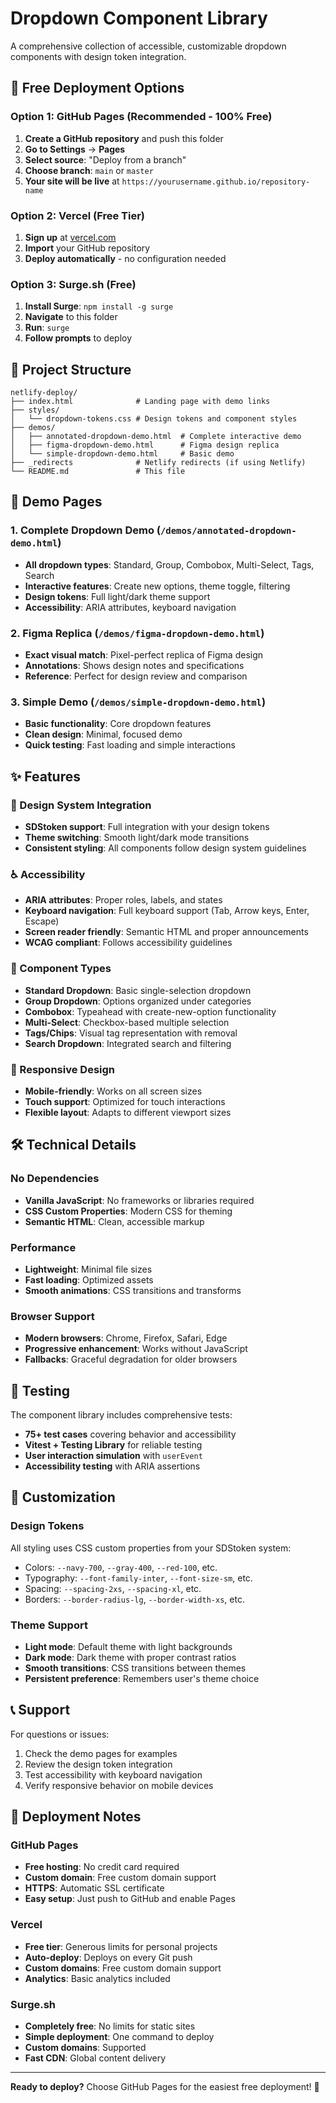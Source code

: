 # Dropdown Component Library

A comprehensive collection of accessible, customizable dropdown components with design token integration.

## 🚀 Free Deployment Options

### Option 1: GitHub Pages (Recommended - 100% Free)
1. **Create a GitHub repository** and push this folder
2. **Go to Settings** → **Pages**
3. **Select source**: "Deploy from a branch"
4. **Choose branch**: `main` or `master`
5. **Your site will be live** at `https://yourusername.github.io/repository-name`

### Option 2: Vercel (Free Tier)
1. **Sign up** at [vercel.com](https://vercel.com)
2. **Import** your GitHub repository
3. **Deploy automatically** - no configuration needed

### Option 3: Surge.sh (Free)
1. **Install Surge**: `npm install -g surge`
2. **Navigate** to this folder
3. **Run**: `surge`
4. **Follow prompts** to deploy

## 📁 Project Structure

```
netlify-deploy/
├── index.html              # Landing page with demo links
├── styles/
│   └── dropdown-tokens.css # Design tokens and component styles
├── demos/
│   ├── annotated-dropdown-demo.html  # Complete interactive demo
│   ├── figma-dropdown-demo.html      # Figma design replica
│   └── simple-dropdown-demo.html     # Basic demo
├── _redirects              # Netlify redirects (if using Netlify)
└── README.md               # This file
```

## 🎯 Demo Pages

### 1. Complete Dropdown Demo (`/demos/annotated-dropdown-demo.html`)
- **All dropdown types**: Standard, Group, Combobox, Multi-Select, Tags, Search
- **Interactive features**: Create new options, theme toggle, filtering
- **Design tokens**: Full light/dark theme support
- **Accessibility**: ARIA attributes, keyboard navigation

### 2. Figma Replica (`/demos/figma-dropdown-demo.html`)
- **Exact visual match**: Pixel-perfect replica of Figma design
- **Annotations**: Shows design notes and specifications
- **Reference**: Perfect for design review and comparison

### 3. Simple Demo (`/demos/simple-dropdown-demo.html`)
- **Basic functionality**: Core dropdown features
- **Clean design**: Minimal, focused demo
- **Quick testing**: Fast loading and simple interactions

## ✨ Features

### 🎨 Design System Integration
- **SDStoken support**: Full integration with your design tokens
- **Theme switching**: Smooth light/dark mode transitions
- **Consistent styling**: All components follow design system guidelines

### ♿ Accessibility
- **ARIA attributes**: Proper roles, labels, and states
- **Keyboard navigation**: Full keyboard support (Tab, Arrow keys, Enter, Escape)
- **Screen reader friendly**: Semantic HTML and proper announcements
- **WCAG compliant**: Follows accessibility guidelines

### 🔧 Component Types
- **Standard Dropdown**: Basic single-selection dropdown
- **Group Dropdown**: Options organized under categories
- **Combobox**: Typeahead with create-new-option functionality
- **Multi-Select**: Checkbox-based multiple selection
- **Tags/Chips**: Visual tag representation with removal
- **Search Dropdown**: Integrated search and filtering

### 📱 Responsive Design
- **Mobile-friendly**: Works on all screen sizes
- **Touch support**: Optimized for touch interactions
- **Flexible layout**: Adapts to different viewport sizes

## 🛠️ Technical Details

### No Dependencies
- **Vanilla JavaScript**: No frameworks or libraries required
- **CSS Custom Properties**: Modern CSS for theming
- **Semantic HTML**: Clean, accessible markup

### Performance
- **Lightweight**: Minimal file sizes
- **Fast loading**: Optimized assets
- **Smooth animations**: CSS transitions and transforms

### Browser Support
- **Modern browsers**: Chrome, Firefox, Safari, Edge
- **Progressive enhancement**: Works without JavaScript
- **Fallbacks**: Graceful degradation for older browsers

## 🧪 Testing

The component library includes comprehensive tests:
- **75+ test cases** covering behavior and accessibility
- **Vitest + Testing Library** for reliable testing
- **User interaction simulation** with `userEvent`
- **Accessibility testing** with ARIA assertions

## 🎨 Customization

### Design Tokens
All styling uses CSS custom properties from your SDStoken system:
- Colors: `--navy-700`, `--gray-400`, `--red-100`, etc.
- Typography: `--font-family-inter`, `--font-size-sm`, etc.
- Spacing: `--spacing-2xs`, `--spacing-xl`, etc.
- Borders: `--border-radius-lg`, `--border-width-xs`, etc.

### Theme Support
- **Light mode**: Default theme with light backgrounds
- **Dark mode**: Dark theme with proper contrast ratios
- **Smooth transitions**: CSS transitions between themes
- **Persistent preference**: Remembers user's theme choice

## 📞 Support

For questions or issues:
1. Check the demo pages for examples
2. Review the design token integration
3. Test accessibility with keyboard navigation
4. Verify responsive behavior on mobile devices

## 🚀 Deployment Notes

### GitHub Pages
- **Free hosting**: No credit card required
- **Custom domain**: Free custom domain support
- **HTTPS**: Automatic SSL certificate
- **Easy setup**: Just push to GitHub and enable Pages

### Vercel
- **Free tier**: Generous limits for personal projects
- **Auto-deploy**: Deploys on every Git push
- **Custom domains**: Free custom domain support
- **Analytics**: Basic analytics included

### Surge.sh
- **Completely free**: No limits for static sites
- **Simple deployment**: One command to deploy
- **Custom domains**: Supported
- **Fast CDN**: Global content delivery

---

**Ready to deploy?** Choose GitHub Pages for the easiest free deployment! 🎉
